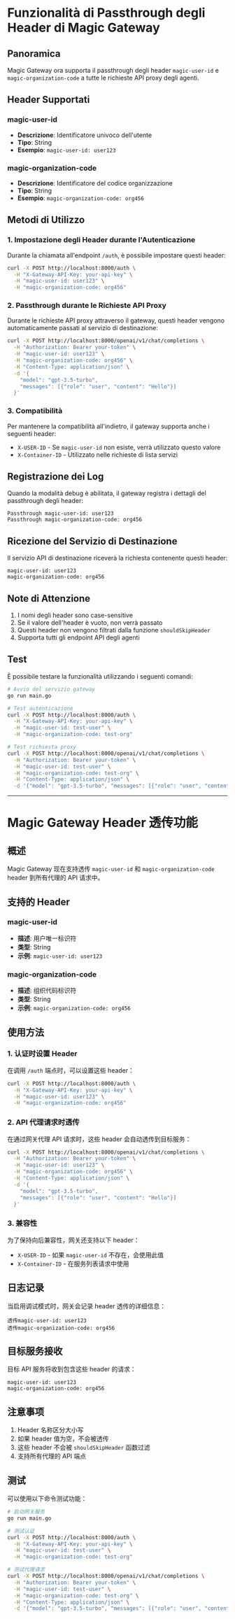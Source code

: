# Funzionalità di Passthrough degli Header di Magic Gateway

## Panoramica

Magic Gateway ora supporta il passthrough degli header `magic-user-id` e `magic-organization-code` a tutte le richieste API proxy degli agenti.

## Header Supportati

### magic-user-id
- **Descrizione**: Identificatore univoco dell'utente
- **Tipo**: String
- **Esempio**: `magic-user-id: user123`

### magic-organization-code
- **Descrizione**: Identificatore del codice organizzazione
- **Tipo**: String
- **Esempio**: `magic-organization-code: org456`

## Metodi di Utilizzo

### 1. Impostazione degli Header durante l'Autenticazione

Durante la chiamata all'endpoint `/auth`, è possibile impostare questi header:

```bash
curl -X POST http://localhost:8000/auth \
  -H "X-Gateway-API-Key: your-api-key" \
  -H "magic-user-id: user123" \
  -H "magic-organization-code: org456"
```

### 2. Passthrough durante le Richieste API Proxy

Durante le richieste API proxy attraverso il gateway, questi header vengono automaticamente passati al servizio di destinazione:

```bash
curl -X POST http://localhost:8000/openai/v1/chat/completions \
  -H "Authorization: Bearer your-token" \
  -H "magic-user-id: user123" \
  -H "magic-organization-code: org456" \
  -H "Content-Type: application/json" \
  -d '{
    "model": "gpt-3.5-turbo",
    "messages": [{"role": "user", "content": "Hello"}]
  }'
```

### 3. Compatibilità

Per mantenere la compatibilità all'indietro, il gateway supporta anche i seguenti header:

- `X-USER-ID` - Se `magic-user-id` non esiste, verrà utilizzato questo valore
- `X-Container-ID` - Utilizzato nelle richieste di lista servizi

## Registrazione dei Log

Quando la modalità debug è abilitata, il gateway registra i dettagli del passthrough degli header:

```
Passthrough magic-user-id: user123
Passthrough magic-organization-code: org456
```

## Ricezione del Servizio di Destinazione

Il servizio API di destinazione riceverà la richiesta contenente questi header:

```
magic-user-id: user123
magic-organization-code: org456
```

## Note di Attenzione

1. I nomi degli header sono case-sensitive
2. Se il valore dell'header è vuoto, non verrà passato
3. Questi header non vengono filtrati dalla funzione `shouldSkipHeader`
4. Supporta tutti gli endpoint API degli agenti

## Test

È possibile testare la funzionalità utilizzando i seguenti comandi:

```bash
# Avvio del servizio gateway
go run main.go

# Test autenticazione
curl -X POST http://localhost:8000/auth \
  -H "X-Gateway-API-Key: your-api-key" \
  -H "magic-user-id: test-user" \
  -H "magic-organization-code: test-org"

# Test richiesta proxy
curl -X POST http://localhost:8000/openai/v1/chat/completions \
  -H "Authorization: Bearer your-token" \
  -H "magic-user-id: test-user" \
  -H "magic-organization-code: test-org" \
  -H "Content-Type: application/json" \
  -d '{"model": "gpt-3.5-turbo", "messages": [{"role": "user", "content": "Hello"}]}'
```

---

# Magic Gateway Header 透传功能

## 概述

Magic Gateway 现在支持透传 `magic-user-id` 和 `magic-organization-code` header 到所有代理的 API 请求中。

## 支持的 Header

### magic-user-id
- **描述**: 用户唯一标识符
- **类型**: String
- **示例**: `magic-user-id: user123`

### magic-organization-code
- **描述**: 组织代码标识符
- **类型**: String
- **示例**: `magic-organization-code: org456`

## 使用方法

### 1. 认证时设置 Header

在调用 `/auth` 端点时，可以设置这些 header：

```bash
curl -X POST http://localhost:8000/auth \
  -H "X-Gateway-API-Key: your-api-key" \
  -H "magic-user-id: user123" \
  -H "magic-organization-code: org456"
```

### 2. API 代理请求时透传

在通过网关代理 API 请求时，这些 header 会自动透传到目标服务：

```bash
curl -X POST http://localhost:8000/openai/v1/chat/completions \
  -H "Authorization: Bearer your-token" \
  -H "magic-user-id: user123" \
  -H "magic-organization-code: org456" \
  -H "Content-Type: application/json" \
  -d '{
    "model": "gpt-3.5-turbo",
    "messages": [{"role": "user", "content": "Hello"}]
  }'
```

### 3. 兼容性

为了保持向后兼容性，网关还支持以下 header：

- `X-USER-ID` - 如果 `magic-user-id` 不存在，会使用此值
- `X-Container-ID` - 在服务列表请求中使用

## 日志记录

当启用调试模式时，网关会记录 header 透传的详细信息：

```
透传magic-user-id: user123
透传magic-organization-code: org456
```

## 目标服务接收

目标 API 服务将收到包含这些 header 的请求：

```
magic-user-id: user123
magic-organization-code: org456
```

## 注意事项

1. Header 名称区分大小写
2. 如果 header 值为空，不会被透传
3. 这些 header 不会被 `shouldSkipHeader` 函数过滤
4. 支持所有代理的 API 端点

## 测试

可以使用以下命令测试功能：

```bash
# 启动网关服务
go run main.go

# 测试认证
curl -X POST http://localhost:8000/auth \
  -H "X-Gateway-API-Key: your-api-key" \
  -H "magic-user-id: test-user" \
  -H "magic-organization-code: test-org"

# 测试代理请求
curl -X POST http://localhost:8000/openai/v1/chat/completions \
  -H "Authorization: Bearer your-token" \
  -H "magic-user-id: test-user" \
  -H "magic-organization-code: test-org" \
  -H "Content-Type: application/json" \
  -d '{"model": "gpt-3.5-turbo", "messages": [{"role": "user", "content": "Hello"}]}'
```
